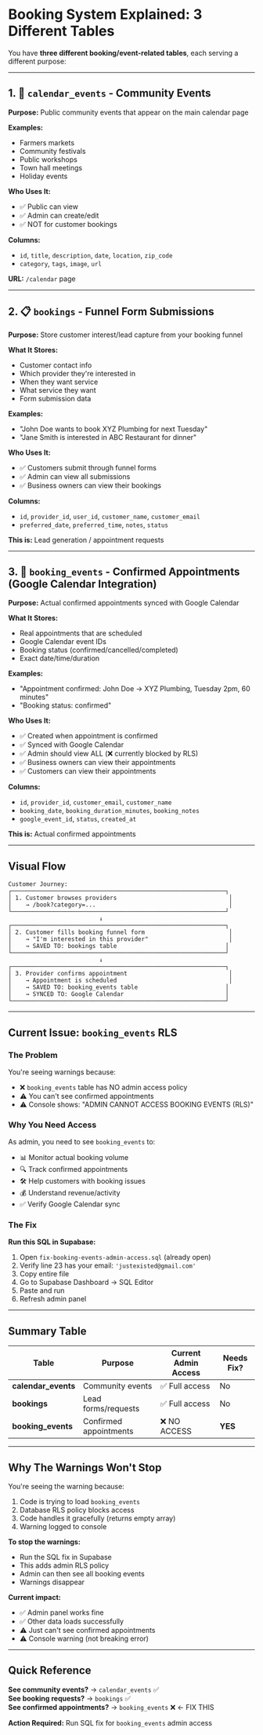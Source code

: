 # Booking System Explained: 3 Different Tables

You have **three different booking/event-related tables**, each serving a different purpose:

---

## 1. 📅 `calendar_events` - Community Events

**Purpose:** Public community events that appear on the main calendar page

**Examples:**
- Farmers markets
- Community festivals  
- Public workshops
- Town hall meetings
- Holiday events

**Who Uses It:**
- ✅ Public can view
- ✅ Admin can create/edit
- ✅ NOT for customer bookings

**Columns:**
- `id`, `title`, `description`, `date`, `location`, `zip_code`
- `category`, `tags`, `image`, `url`

**URL:** `/calendar` page

---

## 2. 📋 `bookings` - Funnel Form Submissions

**Purpose:** Store customer interest/lead capture from your booking funnel

**What It Stores:**
- Customer contact info
- Which provider they're interested in
- When they want service
- What service they want
- Form submission data

**Examples:**
- "John Doe wants to book XYZ Plumbing for next Tuesday"
- "Jane Smith is interested in ABC Restaurant for dinner"

**Who Uses It:**
- ✅ Customers submit through funnel forms
- ✅ Admin can view all submissions
- ✅ Business owners can view their bookings

**Columns:**
- `id`, `provider_id`, `user_id`, `customer_name`, `customer_email`
- `preferred_date`, `preferred_time`, `notes`, `status`

**This is:** Lead generation / appointment requests

---

## 3. 📆 `booking_events` - Confirmed Appointments (Google Calendar Integration)

**Purpose:** Actual confirmed appointments synced with Google Calendar

**What It Stores:**
- Real appointments that are scheduled
- Google Calendar event IDs
- Booking status (confirmed/cancelled/completed)
- Exact date/time/duration

**Examples:**
- "Appointment confirmed: John Doe → XYZ Plumbing, Tuesday 2pm, 60 minutes"
- "Booking status: confirmed"

**Who Uses It:**
- ✅ Created when appointment is confirmed
- ✅ Synced with Google Calendar
- ✅ Admin should view ALL (❌ currently blocked by RLS)
- ✅ Business owners can view their appointments
- ✅ Customers can view their appointments

**Columns:**
- `id`, `provider_id`, `customer_email`, `customer_name`
- `booking_date`, `booking_duration_minutes`, `booking_notes`
- `google_event_id`, `status`, `created_at`

**This is:** Actual confirmed appointments

---

## Visual Flow

```
Customer Journey:
┌─────────────────────────────────────────────────────────────┐
│ 1. Customer browses providers                                │
│    → /book?category=...                                      │
└─────────────────────────────────────────────────────────────┘
                          ↓
┌─────────────────────────────────────────────────────────────┐
│ 2. Customer fills booking funnel form                        │
│    → "I'm interested in this provider"                       │
│    → SAVED TO: bookings table                               │
└─────────────────────────────────────────────────────────────┘
                          ↓
┌─────────────────────────────────────────────────────────────┐
│ 3. Provider confirms appointment                             │
│    → Appointment is scheduled                                │
│    → SAVED TO: booking_events table                         │
│    → SYNCED TO: Google Calendar                             │
└─────────────────────────────────────────────────────────────┘
```

---

## Current Issue: `booking_events` RLS

### The Problem

You're seeing warnings because:
- ❌ `booking_events` table has NO admin access policy
- ⚠️ You can't see confirmed appointments
- ⚠️ Console shows: "ADMIN CANNOT ACCESS BOOKING EVENTS (RLS)"

### Why You Need Access

As admin, you need to see `booking_events` to:
- 📊 Monitor actual booking volume
- 🔍 Track confirmed appointments
- 🛠️ Help customers with booking issues
- 💰 Understand revenue/activity
- ✅ Verify Google Calendar sync

### The Fix

**Run this SQL in Supabase:**
1. Open `fix-booking-events-admin-access.sql` (already open)
2. Verify line 23 has your email: `'justexisted@gmail.com'`
3. Copy entire file
4. Go to Supabase Dashboard → SQL Editor
5. Paste and run
6. Refresh admin panel

---

## Summary Table

| Table | Purpose | Current Admin Access | Needs Fix? |
|-------|---------|---------------------|------------|
| **calendar_events** | Community events | ✅ Full access | No |
| **bookings** | Lead forms/requests | ✅ Full access | No |
| **booking_events** | Confirmed appointments | ❌ NO ACCESS | **YES** |

---

## Why The Warnings Won't Stop

You're seeing the warning because:
1. Code is trying to load `booking_events`
2. Database RLS policy blocks access
3. Code handles it gracefully (returns empty array)
4. Warning logged to console

**To stop the warnings:**
- Run the SQL fix in Supabase
- This adds admin RLS policy
- Admin can then see all booking events
- Warnings disappear

**Current impact:**
- ✅ Admin panel works fine
- ✅ Other data loads successfully
- ⚠️ Just can't see confirmed appointments
- ⚠️ Console warning (not breaking error)

---

## Quick Reference

**See community events?** → `calendar_events` ✅  
**See booking requests?** → `bookings` ✅  
**See confirmed appointments?** → `booking_events` ❌ ← FIX THIS

**Action Required:** Run SQL fix for `booking_events` admin access


